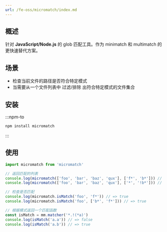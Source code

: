 ```yaml
---
url: /fe-oss/micromatch/index.md
---
```

## 概述

针对 **JavaScript/Node.js** 的 glob 匹配工具。作为 minimatch 和 multimatch 的更快速替代方案。

## 场景

* 检查当前文件的路径是否符合特定模式
* 当需要从一个文件列表中 过滤/排除 出符合特定模式的文件集合

## 安装

:::npm-to

```sh
npm install micromatch
```

:::

## 使用

```ts
import micromatch from 'micromatch'

// 返回匹配的列表
console.log(micromatch(['foo', 'bar', 'baz', 'qux'], ['f*', 'b*'])) // => ['foo', 'bar', 'baz']
console.log(micromatch(['foo', 'bar', 'baz', 'qux'], ['*', '!b*'])) // => ['foo', 'qux']

// 检查是否匹配
console.log(micromatch.isMatch('foo', 'f*')) // => true
console.log(micromatch.isMatch('foo', ['b*', 'f*'])) // => true

// 根据模式返回一个匹配函数
const isMatch = mm.matcher('*.!(*a)')
console.log(isMatch('a.a')) // => false
console.log(isMatch('a.b')) // => true
```
